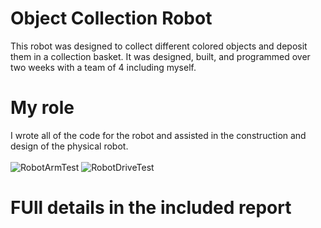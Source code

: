# Object Collection Robot
This robot was designed to collect different colored objects and deposit them in a collection basket. It was designed, built, and programmed over two weeks with a team of 4 including myself.
# My role
I wrote all of the code for the robot and assisted in the construction and design of the physical robot. 
<br><br>
![RobotArmTest](https://github.com/user-attachments/assets/43efd287-1767-441d-a947-c512af9f5ae0)
![RobotDriveTest](https://github.com/user-attachments/assets/b2fff33b-cf56-416b-b540-9309fe959979)
# FUll details in the included report

